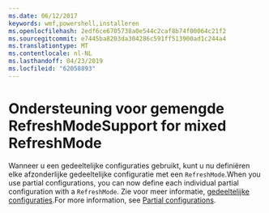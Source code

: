 ```yaml
---
ms.date: 06/12/2017
keywords: wmf,powershell,installeren
ms.openlocfilehash: 2edf6ce6705738a0e544c2caf8b74f00064c21f2
ms.sourcegitcommit: e7445ba8203da304286c591ff513900ad1c244a4
ms.translationtype: MT
ms.contentlocale: nl-NL
ms.lasthandoff: 04/23/2019
ms.locfileid: "62058893"
---
```

# <a name="support-for-mixed-refreshmode"></a><span data-ttu-id="de0f4-102">Ondersteuning voor gemengde RefreshMode</span><span class="sxs-lookup"><span data-stu-id="de0f4-102">Support for mixed RefreshMode</span></span>

<span data-ttu-id="de0f4-103">Wanneer u een gedeeltelijke configuraties gebruikt, kunt u nu definiëren elke afzonderlijke gedeeltelijke configuratie met een `RefreshMode`.</span><span class="sxs-lookup"><span data-stu-id="de0f4-103">When you use partial configurations, you can now define each individual partial configuration with a `RefreshMode`.</span></span>
<span data-ttu-id="de0f4-104">Zie voor meer informatie, [gedeeltelijke configuraties](https://msdn.microsoft.com/powershell/dsc/partialconfigs).</span><span class="sxs-lookup"><span data-stu-id="de0f4-104">For more information, see [Partial configurations](https://msdn.microsoft.com/powershell/dsc/partialconfigs).</span></span>
